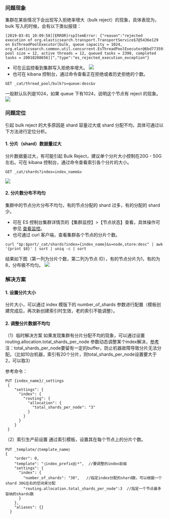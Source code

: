 ### 问题现象
集群在某些情况下会出现写入拒绝率增大（bulk reject）的现象，具体表现为，bulk 写入的时候，会有以下类似报错：
```
[2019-03-01 10:09:58][ERROR]rspItemError: {"reason":"rejected execution of org.elasticsearch.transport.TransportService$7@5436e129 on EsThreadPoolExecutor[bulk, queue capacity = 1024, org.elasticsearch.common.util.concurrent.EsThreadPoolExecutor@6bd77359[Running, pool size = 12, active threads = 12, queued tasks = 2390, completed tasks = 20018208656]]","type":"es_rejected_execution_exception"}
```
- 可在云监控看到集群写入拒绝率增大。
![](https://main.qcloudimg.com/raw/998766e0b7117412fb13fd7ca37b2f35.png)
- 也可在 kibana 控制台，通过命令查看正在拒绝或者历史拒绝的个数。
```
GET _cat/thread_pool/bulk?s=queue:desc&v
```
一般默认队列是1024，如果 queue 下有1024，说明这个节点有 reject 的现象。
![](https://main.qcloudimg.com/raw/c31a56cabaa51518be460baa338e5521.png)

### 问题定位
引起 bulk reject 的大多原因是 shard 容量过大或 shard 分配不均，具体可通过以下方法进行定位分析。

#### 1. 分片（shard）数据量过大
分片数据量过大，有可能引起 Bulk Reject，建议单个分片大小控制在20G - 50G 左右。可在 kibana 控制台，通过命令查看索引各个分片的大小。
```
GET _cat/shards?index=index_name&v
```
![](https://main.qcloudimg.com/raw/551e6cb4aaccd8391f619f0ecef0129d.png)

#### 2. 分片数分布不均匀
集群中的节点分片分布不均匀，有的节点分配的 shard 过多，有的分配的 shard 少。
- 可在 ES 控制台集群详情页的【集群监控】>【节点状态】查看，具体操作可参见 [查看监控](https://cloud.tencent.com/document/product/845/16995#1023983810)。
- 也可通过 curl 客户端，查看集群各个节点的分片个数。
```
curl "$p:$port/_cat/shards?index={index_name}&s=node,store:desc" | awk '{print $8}' | sort | uniq -c | sort
```
结果如下图（第一列为分片个数，第二列为节点 ID），有的节点分片为1，有的为8，分布极不均匀。
![](https://main.qcloudimg.com/raw/62d75ef4823d87934ab64a9eb243a556.png)

### 解决方案

#### 1. 设置分片大小
分片大小，可以通过 index 模版下的 number_of_shards 参数进行配置（模板创建完成后，再次新创建索引时生效，老的索引不能调整）。

#### 2. 调整分片数据不均匀
（1）临时解决方案
如果发现集群有分片分配不均的现象，可以通过设置routing.allocation.total_shards_per_node 参数动态调整某个index解决，[参考](https://www.elastic.co/guide/en/elasticsearch/reference/6.6/allocation-total-shards.html) 注：total_shards_per_node要留有一定的buffer，防止机器故障导致分片无法分配。（比如10台机器，索引有20个分片，则total_shards_per_node设置要大于2，可以取3）

参考命令：

```
PUT {index_name}/_settings
 {
    "settings": {
      "index": {
        "routing": {
          "allocation": {
            "total_shards_per_node": "3"
          }
        }
      }
    }
 }

```

（2）索引生产前设置
通过索引模板，设置其在每个节点上的分片个数。

```
PUT _template/｛template_name｝
{
    "order": 0,
    "template": "｛index_prefix@｝*",  //要调整的index前缀
    "settings": {
      "index": {
        "number_of_shards": "30",   //指定index分配的shard数，可以根据一个shard 30G左右的空间来分配
        "routing.allocation.total_shards_per_node":3  //指定一个节点最多容纳的shards数
      }
    },
    "aliases": {}
  }
```

